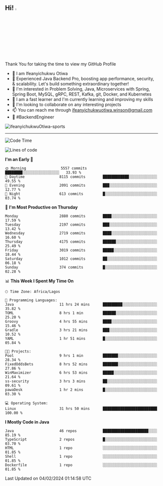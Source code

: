 <!-- BLOG-POST-LIST:START --><!-- BLOG-POST-LIST:END -->

## Hi! <img src="https://media.giphy.com/media/hvRJCLFzcasrR4ia7z/giphy.gif" width="4%"> 

Thank You for taking the time to view my GitHub Profile

- 👋 I am Ifeanyichukwu Otiwa
- 🚀 Experienced Java Backend Pro, boosting app performance, security, & scalability. Let's build something extraordinary together!
- 👀 I'm interested in Problem Solving, Java, Microservices with Spring, Spring Boot, MySQL, gRPC, REST, Kafka, git, Docker, and Kubernetes
- 🌱 I am a fast learner and I'm currently learning and improving my skills
- 💞️ I'm looking to collaborate on any interesting projects
- 📫 You can reach me through ifeanyichukwuotiwa.winson@gmail.com
- 🚀 #BackendEngineer

<p align="left" marginTop="10px"> <img src="https://komarev.com/ghpvc/?username=ifeanyichukwuOtiwa-sports&label=Profile%20views&color=0e75b6&style=for-the-badge" alt="ifeanyichukwuOtiwa-sports" /> </p>

***

<!--START_SECTION:waka-->
![Code Time](http://img.shields.io/badge/Code%20Time-2%2C200%20hrs%2024%20mins-blue)

![Lines of code](https://img.shields.io/badge/From%20Hello%20World%20I%27ve%20Written-5.0%20million%20lines%20of%20code-blue)

**I'm an Early 🐤** 

```text
🌞 Morning                5557 commits        ████████░░░░░░░░░░░░░░░░░   33.93 % 
🌆 Daytime                8115 commits        ████████████░░░░░░░░░░░░░   49.55 % 
🌃 Evening                2091 commits        ███░░░░░░░░░░░░░░░░░░░░░░   12.77 % 
🌙 Night                  613 commits         █░░░░░░░░░░░░░░░░░░░░░░░░   03.74 % 
```
📅 **I'm Most Productive on Thursday** 

```text
Monday                   2880 commits        ████░░░░░░░░░░░░░░░░░░░░░   17.59 % 
Tuesday                  2197 commits        ███░░░░░░░░░░░░░░░░░░░░░░   13.42 % 
Wednesday                2719 commits        ████░░░░░░░░░░░░░░░░░░░░░   16.60 % 
Thursday                 4175 commits        ██████░░░░░░░░░░░░░░░░░░░   25.49 % 
Friday                   3019 commits        █████░░░░░░░░░░░░░░░░░░░░   18.44 % 
Saturday                 1012 commits        ██░░░░░░░░░░░░░░░░░░░░░░░   06.18 % 
Sunday                   374 commits         █░░░░░░░░░░░░░░░░░░░░░░░░   02.28 % 
```


📊 **This Week I Spent My Time On** 

```text
🕑︎ Time Zone: Africa/Lagos

💬 Programming Languages: 
Java                     11 hrs 24 mins      █████████░░░░░░░░░░░░░░░░   35.82 % 
TOML                     8 hrs 1 min         ██████░░░░░░░░░░░░░░░░░░░   25.20 % 
Groovy                   4 hrs 55 mins       ████░░░░░░░░░░░░░░░░░░░░░   15.46 % 
Gradle                   3 hrs 21 mins       ███░░░░░░░░░░░░░░░░░░░░░░   10.52 % 
YAML                     1 hr 51 mins        █░░░░░░░░░░░░░░░░░░░░░░░░   05.84 % 

🐱‍💻 Projects: 
Pool                     9 hrs 1 min         ███████░░░░░░░░░░░░░░░░░░   28.34 % 
FixedOddsBets            8 hrs 52 mins       ███████░░░░░░░░░░░░░░░░░░   27.86 % 
WinMaximizer             6 hrs 53 mins       █████░░░░░░░░░░░░░░░░░░░░   21.64 % 
ss-security              3 hrs 3 mins        ██░░░░░░░░░░░░░░░░░░░░░░░   09.61 % 
pawaDesk                 1 hr 2 mins         █░░░░░░░░░░░░░░░░░░░░░░░░   03.30 % 

💻 Operating System: 
Linux                    31 hrs 50 mins      █████████████████████████   100.00 % 
```

**I Mostly Code in Java** 

```text
Java                     46 repos            █████████████████████░░░░   85.19 % 
TypeScript               2 repos             █░░░░░░░░░░░░░░░░░░░░░░░░   03.70 % 
HTML                     1 repo              ░░░░░░░░░░░░░░░░░░░░░░░░░   01.85 % 
Shell                    1 repo              ░░░░░░░░░░░░░░░░░░░░░░░░░   01.85 % 
Dockerfile               1 repo              ░░░░░░░░░░░░░░░░░░░░░░░░░   01.85 % 
```




 Last Updated on 04/02/2024 01:14:58 UTC
<!--END_SECTION:waka-->

<!--
<p align="center">
![trophy](https://github-profile-trophy.vercel.app/?username=ifeanyichukwuOtiwa-sports&theme=onedark) (https://github.com/ryo-ma/github-profile-trophy)
</p>
-->

<!---
ifeanyi-otiwa/ifeanyi-otiwa is a ✨ special ✨ repository because its `README.md` (this file) appears on your GitHub profile.
You can click the Preview link to take a look at your changes.
--->
